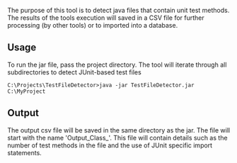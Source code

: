 The purpose of this tool is to detect java files that contain unit test methods. The results of the tools execution will
saved in a CSV file for further processing (by other tools) or to imported into a database.

## Usage

To run the jar file, pass the project directory. The tool will iterate through all subdirectories to detect JUnit-based
test files

`C:\Projects\TestFileDetector>java -jar TestFileDetector.jar C:\MyProject`

## Output

The output csv file will be saved in the same directory as the jar. The file will start with the name 'Output_Class_'.
This file will contain details such as the number of test methods in the file and the use of JUnit specific import
statements.
